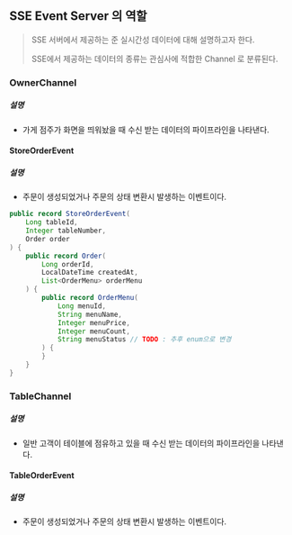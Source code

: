 ## SSE Event Server 의 역할

> SSE 서버에서 제공하는 준 실시간성 데이터에 대해 설명하고자 한다.
>
> SSE에서 제공하는 데이터의 종류는 관심사에 적합한 Channel 로 분류된다.

### OwnerChannel

##### 설명

- 가게 점주가 화면을 띄워놨을 때 수신 받는 데이터의 파이프라인을 나타낸다.

#### StoreOrderEvent

##### 설명

- 주문이 생성되었거나 주문의 상태 변환시 발생하는 이벤트이다.

```java
public record StoreOrderEvent(
	Long tableId,
	Integer tableNumber,
	Order order
) {
	public record Order(
		Long orderId,
		LocalDateTime createdAt,
		List<OrderMenu> orderMenu
	) {
		public record OrderMenu(
			Long menuId,
			String menuName,
			Integer menuPrice,
			Integer menuCount,
			String menuStatus // TODO : 추후 enum으로 변경
		) {
		}
	}
}
```

### TableChannel

##### 설명

- 일반 고객이 테이블에 점유하고 있을 때 수신 받는 데이터의 파이프라인을 나타낸다.

#### TableOrderEvent

##### 설명

- 주문이 생성되었거나 주문의 상태 변환시 발생하는 이벤트이다.
